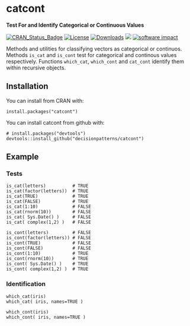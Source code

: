 # catcont

**Test For and Identify Categorical or Continuous Values**

[![CRAN_Status_Badge](http://www.r-pkg.org/badges/version/catcont)](https://cran.r-project.org/package=catcont)
[![License](http://img.shields.io/badge/license-GPL%20%28%3E=%202%29-brightgreen.svg?style=flat)](http://www.gnu.org/licenses/gpl-2.0.html) 
[![Downloads](https://cranlogs.r-pkg.org/badges/dummies?color=brightgreen)](https://www.r-pkg.org/pkg/dummies)
[![](http://cranlogs.r-pkg.org/badges/grand-total/dummies)](http://cran.rstudio.com/web/packages/dummies/index.html)
[![software impact](http://depsy.org/api/package/r/dummies/badge.svg)](http://depsy.org/package/r/dummies)

Methods and utilities for classifying vectors as categorical 
or continuos. Methods `is_cat` and `is_cont` test for categorical and 
continous values respectively. Functions `which_cat`, `which_cont` and 
`cat_cont` identify them within recursive objects.


## Installation

You can install from CRAN with: 

    install.packages("catcont")

You can install catcont from github with:

    # install.packages("devtools")
    devtools::install_github("decisionpatterns/catcont")

## Example

### Tests

    is_cat(letters)          # TRUE
    is_cat(factor(letters))  # TRUE
    is_cat(TRUE)             # TRUE
    is_cat(FALSE)            # TRUE
    is_cat(1:10)             # FALSE
    is_cat(rnorm(10))        # FALSE
    is_cat( Sys.Date() )     # FALSE
    is_cat( complex(1,2) )   # FALSE
     
    is_cont(letters)         # FALSE
    is_cont(factor(letters)) # FALSE
    is_cont(TRUE)            # FALSE
    is_cont(FALSE)           # FALSE
    is_cont(1:10)            # TRUE
    is_cont(rnorm(10))       # TRUE
    is_cont( Sys.Date() )    # TRUE
    is_cont( complex(1,2) )  # TRUE
     
### Identification 

    which_cat(iris)
    which_cat( iris, names=TRUE )
      
    which_cont(iris)
    which_cont( iris, names=TRUE )
 
